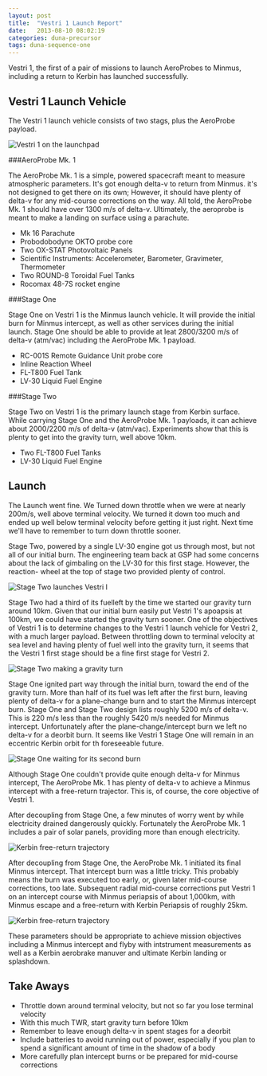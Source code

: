 ```yaml
---
layout: post
title:  "Vestri 1 Launch Report"
date:   2013-08-10 08:02:19
categories: duna-precursor
tags: duna-sequence-one
---
```


Vestri 1, the first of a pair of missions to launch AeroProbes to Minmus,
including a return to Kerbin has launched successfully.

Vestri 1 Launch Vehicle
-----------------------

The Vestri 1 launch vehicle consists of two stags, plus the AeroProbe payload.

![Vestri 1 on the launchpad][launchpad]

###AeroProbe Mk. 1

The AeroProbe Mk. 1 is a simple, powered spacecraft meant to measure
atmospheric parameters. It's got enough delta-v to return from Minmus. it's not
designed to get there on its own; However, it should have plenty of delta-v for
any mid-course corrections on the way. All told, the AeroProbe Mk. 1 should
have over 1300 m/s of delta-v. Ultimately, the aeroprobe is meant to make a
landing on surface using a parachute.

* Mk 16 Parachute
* Probodobodyne OKTO probe core
* Two OX-STAT Photovoltaic Panels
* Scientific Instruments: Accelerometer, Barometer, Gravimeter, Thermometer
* Two ROUND-8 Toroidal Fuel Tanks
* Rocomax 48-7S rocket engine

###Stage One

Stage One on Vestri 1 is the Minmus launch vehicle. It will provide the initial
burn for Minmus intercept, as well as other services during the initial launch.
Stage One should be able to provide at leat 2800/3200 m/s of delta-v (atm/vac)
including the AeroProbe Mk. 1 payload.

* RC-001S Remote Guidance Unit probe core
* Inline Reaction Wheel
* FL-T800 Fuel Tank
* LV-30 Liquid Fuel Engine

###Stage Two

Stage Two on Vestri 1 is the primary launch stage from Kerbin surface. While
carrying Stage One and the AeroProbe Mk. 1 payloads, it can achieve about
2000/2200 m/s of delta-v (atm/vac). Experiments show that this is plenty to get
into the gravity turn, well above 10km.

* Two FL-T800 Fuel Tanks
* LV-30 Liquid Fuel Engine

Launch
------

The Launch went fine. We Turned down throttle when we were at nearly 200m/s,
well above terminal velocity. We turned it down too much and ended up well
below terminal velocity before getting it just right. Next time we'll have to
remember to turn down throttle sooner.

Stage Two, powered by a single LV-30 engine got us through most, but not all of
our initial burn. The engineering team back at GSP had some concerns about the
lack of gimbaling on the LV-30 for this first stage. However, the reaction-
wheel at the top of stage two provided plenty of control.

![Stage Two launches Vestri I][launch]

Stage Two had a third of its fuelleft by the time we started our gravity turn
around 10km. Given that our initial burn easily put Vestri 1's apoapsis at
100km, we could have started the gravity turn sooner. One of the objectives of
Vestri 1 is to determine changes to the Vestri 1 launch vehicle for Vestri 2,
with a much larger payload. Between throttling down to terminal velocity at sea
level and having plenty of fuel well into the gravity turn, it seems that the
Vestri 1 first stage should be a fine first stage for Vestri 2.

![Stage Two making a gravity turn][gravityturn]

Stage One ignited part way through the initial burn, toward the end of the
gravity turn. More than half of its fuel was left after the first burn, leaving
plenty of delta-v for a plane-change burn and to start the Minmus intercept
burn. Stage One and Stage Two design lists roughly 5200 m/s of delta-v. This is
220 m/s less than the roughly 5420 m/s needed for Minmus intercept.
Unfortunately after the plane-change/intercept burn we left no delta-v for a
deorbit burn. It seems like Vestri 1 Stage One will remain in an eccentric
Kerbin orbit for th foreseeable future.

![Stage One waiting for its second burn][stageone]

Although Stage One couldn't provide quite enough delta-v for Minmus intercept,
The AeroProbe Mk. 1 has plenty of delta-v to achieve a Minmus intercept with a
free-return trajector. This is, of course, the core objective of Vestri 1.

After decoupling from Stage One, a few minutes of worry went by while
electricity drained dangerously quickly. Fortunately the AeroProbe Mk. 1
includes a pair of solar panels, providing more than enough electricity.

![Kerbin free-return trajectory][solarpowered]

After decoupling from Stage One, the AeroProbe Mk. 1 initiated its final Minmus
intercept. That intercept burn was a little tricky. This probably means the
burn was executed too early, or, given later mid-course corrections, too late.
Subsequent radial mid-course corrections put Vestri 1 on an intercept course
with Minmus periapsis of about 1,000km, with Minmus escape and a free-return
with Kerbin Periapsis of roughly 25km.

![Kerbin free-return trajectory][freereturn]

These parameters should be appropriate to achieve mission objectives including
a Minmus intercept and flyby with intstrument measurements as well as a Kerbin
aerobrake manuver and ultimate Kerbin landing or splashdown.

Take Aways
----------

* Throttle down around terminal velocity, but not so far you lose terminal
  velocity
* With this much TWR, start gravity turn before 10km
* Remember to leave enough delta-v in spent stages for a deorbit
* Include batteries to avoid running out of power, especially if you plan to
  spend a significant amount of time in the shadow of a body
* More carefully plan intercept burns or be prepared for mid-course corrections

[launchpad]: {{site.baseurl}}/images/vestri-1/launch-pad.png "Vestri 1 on the launchpad"
[launch]: {{site.baseurl}}/images/vestri-1/launch.png "Stage Two launches Vestri 1 from KSP"
[gravityturn]: {{site.baseurl}}/images/vestri-1/gravity-turn.png "Vestri 1 starts its gravity turn"
[stageone]: {{site.baseurl}}/images/vestri-1/stage-1.png "Vestri 1, Stage One just after the initial launch"
[solarpowered]: {{site.baseurl}}/images/vestri-1/solar-powered.png "the AeroProbe Mk. 1 is solar powered, thank goodness"
[freereturn]: {{site.baseurl}}/images/vestri-1/free-return.png "Vestri 1 on a free-return trajectory"
